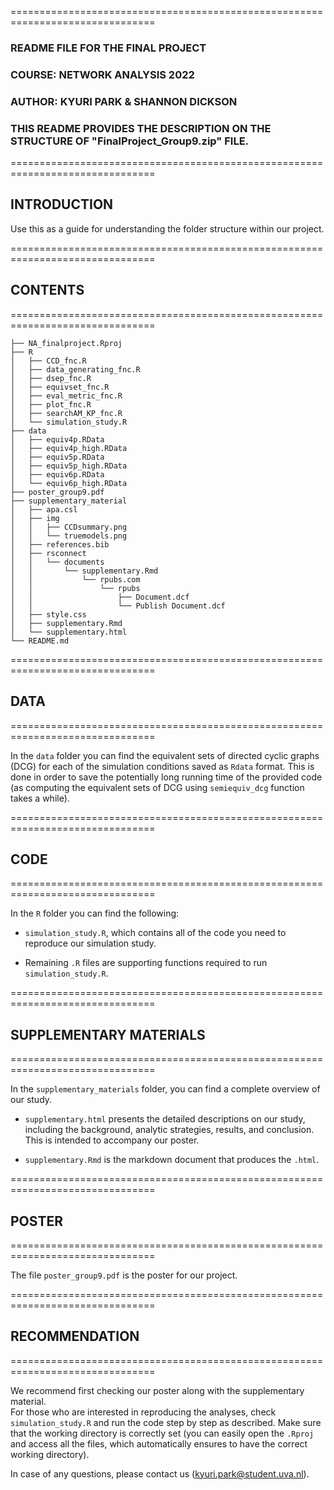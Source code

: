 ===============================================================================

### README FILE FOR THE FINAL PROJECT
### COURSE: NETWORK ANALYSIS 2022
### AUTHOR: KYURI PARK & SHANNON DICKSON

### THIS README PROVIDES THE DESCRIPTION ON THE STRUCTURE OF "FinalProject_Group9.zip" FILE.

===============================================================================
## INTRODUCTION

Use this as a guide for understanding the folder structure within our project.

===============================================================================
## CONTENTS
===============================================================================

```
├── NA_finalproject.Rproj
├── R
│   ├── CCD_fnc.R
│   ├── data_generating_fnc.R
│   ├── dsep_fnc.R
│   ├── equivset_fnc.R
│   ├── eval_metric_fnc.R
│   ├── plot_fnc.R
│   ├── searchAM_KP_fnc.R
│   └── simulation_study.R
├── data
│   ├── equiv4p.RData
│   ├── equiv4p_high.RData
│   ├── equiv5p.RData
│   ├── equiv5p_high.RData
│   ├── equiv6p.RData
│   └── equiv6p_high.RData
├── poster_group9.pdf
├── supplementary_material
│   ├── apa.csl
│   ├── img
│   │   ├── CCDsummary.png
│   │   └── truemodels.png
│   ├── references.bib
│   ├── rsconnect
│   │   └── documents
│   │       └── supplementary.Rmd
│   │           └── rpubs.com
│   │               └── rpubs
│   │                   ├── Document.dcf
│   │                   └── Publish Document.dcf
│   ├── style.css
│   ├── supplementary.Rmd
│   └── supplementary.html
└── README.md
```


===============================================================================
## DATA
===============================================================================

In the `data` folder you can find the equivalent sets of directed cyclic graphs (DCG) for each of the simulation conditions saved as `Rdata` format. 
This is done in order to save the potentially long running time of the provided code (as computing the equivalent sets of DCG using `semiequiv_dcg` function takes a while).


===============================================================================
## CODE
===============================================================================

In the `R` folder you can find the following:

 - `simulation_study.R`, which contains all of the code you need to reproduce our simulation study.

 - Remaining `.R` files are supporting functions required to run `simulation_study.R`.


===============================================================================
## SUPPLEMENTARY MATERIALS
===============================================================================

In the `supplementary_materials` folder, you can find a complete overview of our study. 

- `supplementary.html` presents the detailed descriptions on our study, including the background, analytic strategies, results, and conclusion. This is intended to accompany our poster.

- `supplementary.Rmd` is the markdown document that produces the `.html`.


===============================================================================
## POSTER
===============================================================================

The file `poster_group9.pdf` is the poster for our project. 


===============================================================================
## RECOMMENDATION
===============================================================================

We recommend first checking our poster along with the supplementary material.  
For those who are interested in reproducing the analyses, check `simulation_study.R` and run the code step by step as described. Make sure that the working directory is correctly set (you can easily open the `.Rproj` and access all the files, which automatically ensures to have the correct working directory).

In case of any questions, please contact us (kyuri.park@student.uva.nl).

